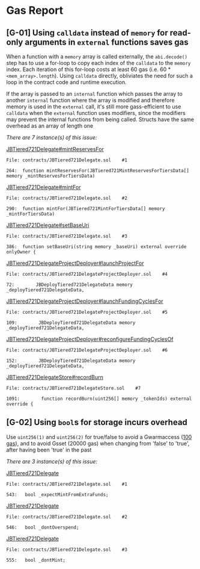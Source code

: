 # Gas Report
## [G-01] Using `calldata` instead of `memory` for read-only arguments in `external` functions saves gas

When a function with a `memory` array is called externally, the `abi.decode()` step has to use a for-loop to copy each index of the `calldata` to the `memory` index. Each iteration of this for-loop costs at least 60 gas (i.e. 60 * `<mem_array>.length`). Using `calldata` directly, obliviates the need for such a loop in the contract code and runtime execution.

If the array is passed to an `internal` function which passes the array to another `internal` function where the array is modified and therefore memory is used in the `external` call, it's still more gass-efficient to use `calldata` when the `external` function uses modifiers, since the modifiers may prevent the internal functions from being called. Structs have the same overhead as an array of length one

_There are 7 instance(s) of this issue:_

[JBTiered721Delegate#mintReservesFor](https://github.com/jbx-protocol/juice-nft-rewards/blob/f9893b1497098241dd3a664956d8016ff0d0efd0/contracts/JBTiered721Delegate.sol#L264)

```
File: contracts/JBTiered721Delegate.sol    #1

264:  function mintReservesFor(JBTiered721MintReservesForTiersData[] memory _mintReservesForTiersData)
```

[JBTiered721Delegate#mintFor](https://github.com/jbx-protocol/juice-nft-rewards/blob/f9893b1497098241dd3a664956d8016ff0d0efd0/contracts/JBTiered721Delegate.sol#L290)

```
File: contracts/JBTiered721Delegate.sol    #2

290:  function mintFor(JBTiered721MintForTiersData[] memory _mintForTiersData)
```

[JBTiered721Delegate#setBaseUri](https://github.com/jbx-protocol/juice-nft-rewards/blob/f9893b1497098241dd3a664956d8016ff0d0efd0/contracts/JBTiered721Delegate.sol#L386)

```
File: contracts/JBTiered721Delegate.sol    #3

386:  function setBaseUri(string memory _baseUri) external override onlyOwner { 
```

[JBTiered721DelegateProjectDeployer#launchProjectFor](https://github.com/jbx-protocol/juice-nft-rewards/blob/f9893b1497098241dd3a664956d8016ff0d0efd0/contracts/JBTiered721DelegateProjectDeployer.sol#L72)

```
File: contracts/JBTiered721DelegateProjectDeployer.sol    #4

72:        JBDeployTiered721DelegateData memory _deployTiered721DelegateData,
```

[JBTiered721DelegateProjectDeployer#launchFundingCyclesFor](https://github.com/jbx-protocol/juice-nft-rewards/blob/f9893b1497098241dd3a664956d8016ff0d0efd0/contracts/JBTiered721DelegateProjectDeployer.sol#L109)

```
File: contracts/JBTiered721DelegateProjectDeployer.sol    #5

109:        JBDeployTiered721DelegateData memory _deployTiered721DelegateData,
```

[JBTiered721DelegateProjectDeployer#reconfigureFundingCyclesOf](https://github.com/jbx-protocol/juice-nft-rewards/blob/f9893b1497098241dd3a664956d8016ff0d0efd0/contracts/JBTiered721DelegateProjectDeployer.sol#L152)

```
File: contracts/JBTiered721DelegateProjectDeployer.sol    #6

152:        JBDeployTiered721DelegateData memory _deployTiered721DelegateData,
```

[JBTiered721DelegateStore#recordBurn](https://github.com/jbx-protocol/juice-nft-rewards/blob/f9893b1497098241dd3a664956d8016ff0d0efd0/contracts/JBTiered721DelegateStore.sol#L1091)

```
File: contracts/JBTiered721DelegateStore.sol    #7

1091:        function recordBurn(uint256[] memory _tokenIds) external override {  
```

## [G-02] Using `bool`s for storage incurs overhead

Use `uint256(1)` and `uint256(2)` for true/false to avoid a Gwarmaccess ([100 gas](https://gist.github.com/IllIllI000/1b70014db712f8572a72378321250058)), and to avoid Gsset (20000 gas) when changing from 'false' to 'true', after having been 'true' in the past

_There are 3 instance(s) of this issue:_

[JBTiered721Delegate](https://github.com/jbx-protocol/juice-nft-rewards/blob/f9893b1497098241dd3a664956d8016ff0d0efd0/contracts/JBTiered721Delegate.sol#L543)

```
File: contracts/JBTiered721Delegate.sol    #1

543:   bool _expectMintFromExtraFunds;
```

[JBTiered721Delegate](https://github.com/jbx-protocol/juice-nft-rewards/blob/f9893b1497098241dd3a664956d8016ff0d0efd0/contracts/JBTiered721Delegate.sol#L546)

```
File: contracts/JBTiered721Delegate.sol    #2

546:   bool _dontOverspend; 
```

[JBTiered721Delegate](https://github.com/jbx-protocol/juice-nft-rewards/blob/f9893b1497098241dd3a664956d8016ff0d0efd0/contracts/JBTiered721Delegate.sol#L555)

```
File: contracts/JBTiered721Delegate.sol    #3

555:   bool _dontMint;
```